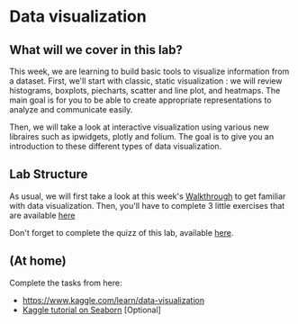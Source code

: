# Data visualization

## What will we cover in this lab?

This week, we are learning to build basic tools to visualize information from a dataset. First, we'll start with classic, static visualization : we will review histograms, boxplots, piecharts, scatter and line plot, and heatmaps. The main goal is for you to be able to create appropriate representations to analyze and communicate easily.

Then, we will take a look at interactive visualization using various new libraires such as ipwidgets, plotly and folium. The goal is to give you an introduction to these different types of data visualization.


## Lab Structure
As usual, we will first take a look at this week's [Walkthrough](https://github.com/michalis0/Business-Intelligence-and-Analytics/blob/master/labs/04%20-%20Visualization/walkthrough_4.ipynb) to get familiar with data visualization. Then, you'll have to complete 3 little exercises that are available [here](https://github.com/michalis0/Business-Intelligence-and-Analytics/blob/Editing/labs/04%20-%20Visualization/exercises/exercises_lab_4.ipynb)

Don't forget to complete the quizz of this lab, available [here](https://moodle.unil.ch/mod/quiz/view.php?id=1634380).


## (At home)
Complete the tasks from here:

- https://www.kaggle.com/learn/data-visualization
- [Kaggle tutorial on Seaborn](https://www.kaggle.com/kanncaa1/seaborn-tutorial-for-beginners) [Optional]
